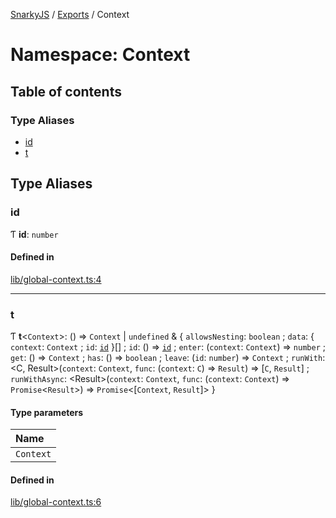 [SnarkyJS](../README.md) / [Exports](../modules.md) / Context

# Namespace: Context

## Table of contents

### Type Aliases

- [id](Context.md#id)
- [t](Context.md#t)

## Type Aliases

### id

Ƭ **id**: `number`

#### Defined in

[lib/global-context.ts:4](https://github.com/o1-labs/snarkyjs/blob/5a945ad8/src/lib/global-context.ts#L4)

___

### t

Ƭ **t**<`Context`\>: () => `Context` \| `undefined` & { `allowsNesting`: `boolean` ; `data`: { `context`: `Context` ; `id`: [`id`](Context.md#id)  }[] ; `id`: () => [`id`](Context.md#id) ; `enter`: (`context`: `Context`) => `number` ; `get`: () => `Context` ; `has`: () => `boolean` ; `leave`: (`id`: `number`) => `Context` ; `runWith`: <C, Result\>(`context`: `Context`, `func`: (`context`: `C`) => `Result`) => [`C`, `Result`] ; `runWithAsync`: <Result\>(`context`: `Context`, `func`: (`context`: `Context`) => `Promise`<`Result`\>) => `Promise`<[`Context`, `Result`]\>  }

#### Type parameters

| Name |
| :------ |
| `Context` |

#### Defined in

[lib/global-context.ts:6](https://github.com/o1-labs/snarkyjs/blob/5a945ad8/src/lib/global-context.ts#L6)
